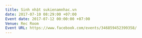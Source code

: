 ```yaml
---
title: Sinh nhật sukienamnhac.vn
date: 2017-07-10 08:29:00 +07:00
Event date: 2017-07-12 00:00:00 +07:00
Venue: Rec Room
Event URL: https://www.facebook.com/events/346859452399358/
---
```


